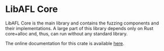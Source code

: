 # LibAFL Core

LibAFL Core is the main library and contains the fuzzing components and their implementations.
A large part of this library depends only on Rust core+alloc and, thus, can run without any standard library.

The online documentation for this crate is available [here](https://docs.rs/crate/libafl/latest).

